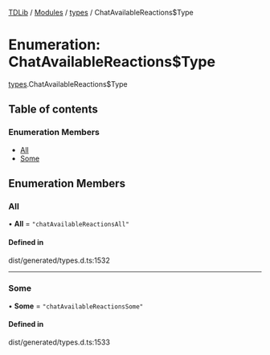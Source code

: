 [TDLib](../README.md) / [Modules](../modules.md) / [types](../modules/types.md) / ChatAvailableReactions$Type

# Enumeration: ChatAvailableReactions$Type

[types](../modules/types.md).ChatAvailableReactions$Type

## Table of contents

### Enumeration Members

- [All](types.ChatAvailableReactions_Type.md#all)
- [Some](types.ChatAvailableReactions_Type.md#some)

## Enumeration Members

### All

• **All** = ``"chatAvailableReactionsAll"``

#### Defined in

dist/generated/types.d.ts:1532

___

### Some

• **Some** = ``"chatAvailableReactionsSome"``

#### Defined in

dist/generated/types.d.ts:1533
